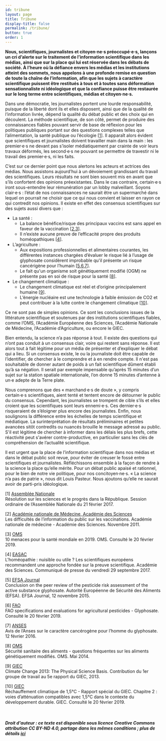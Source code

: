 ```yaml
---
id: tribune
layout: page
title: Tribune
display-title: false
permalink: /tribune/
button: true
order: 1
---
```


**Nous, scientifiques, journalistes et citoyen·ne·s préoccupé·e·s, lançons un cri d’alerte sur le traitement de l’information scientifique dans les médias, ainsi que sur la place qui lui est réservée dans les débats de société. À l’heure où la défiance envers les médias et les institutions atteint des sommets, nous appelons à une profonde remise en question de toute la chaîne de l’information, afin que les sujets à caractère scientifique puissent être restitués à tous et à toutes sans déformation sensationnaliste ni idéologique et que la confiance puisse être restaurée sur le long terme entre scientifiques, médias et citoyen·ne·s.**

Dans une démocratie, les journalistes portent une lourde responsabilité, puisque de la liberté dont ils et elles disposent, ainsi que de la qualité de l’information livrée, dépend la qualité du débat public et des choix qui en découlent. La méthode scientifique, de son côté, permet de produire des connaissances fiables pouvant servir de base de réflexion pour les politiques publiques portant sur des questions complexes telles que l’alimentation, la santé publique ou l’écologie [[1](#ref1)]. Il apparaît alors évident que scientifiques et journalistes doivent travailler main dans la main : les premier·e·s ne devant pas s’isoler médiatiquement par crainte de voir leurs travaux déformés, les second·e·s ne pouvant se permettre de travestir ni le travail des premier·e·s, ni les faits.

C’est sur ce dernier point que nous alertons les acteurs et actrices des médias. Nous assistons aujourd’hui à un dévoiement grandissant du travail des scientifiques. Leurs résultats ne sont bien souvent mis en avant que s’ils confortent des opinions préexistantes. Dans le cas contraire, certain·e·s iront sous-entendre leur rémunération par un lobby malveillant. Soyons clair·e·s : l’état de nos connaissances ne saurait être un supermarché dans lequel on pourrait ne choisir que ce qui nous convient et laisser en rayon ce qui contredit nos opinions. Il existe en effet des consensus scientifiques sur des sujets aussi divers que :
* La santé :
  * La balance bénéfice/risque des principaux vaccins est sans appel en faveur de la vaccination [[2](#ref2),[3](#ref3)].
  * Il n’existe aucune preuve de l’efficacité propre des produits homéopathiques [[4](#ref4)].
* L’agriculture :
  * Aux expositions professionnelles et alimentaires courantes, les différentes instances chargées d’évaluer le risque lié à l’usage de glyphosate considèrent improbable qu'il présente un risque cancérigène pour l’humain [[5](#ref5),[6](#ref6),[7](#ref7)].
  * Le fait qu'un organisme soit génétiquement modifié (OGM) ne présente pas en soi de risque pour la santé [[8](#ref8)].
* Le changement climatique :
  * Le changement climatique est réel et d’origine principalement humaine [[9](#ref9)].
  * L’énergie nucléaire est une technologie à faible émission de CO2 et peut contribuer à la lutte contre le changement climatique [[10](#ref10)].

Ce ne sont pas de simples opinions. Ce sont les conclusions issues de la littérature scientifique et soutenues par des institutions scientifiques fiables, comme l’OMS, l’Académie Européenne des Sciences, l’Académie Nationale de Médecine, l’Académie d’Agriculture, ou encore le GIEC.

Bien entendu, la science n’a pas réponse à tout. Il existe des questions qui n’ont pas conduit à un consensus clair, voire qui restent sans réponse. Il est alors tout à fait légitime pour un média de présenter et d’expliquer le débat qui a lieu. Si un consensus existe, le ou la journaliste doit être capable de l’identifier, de chercher à le comprendre et à en rendre compte. Il n'est pas souhaitable de donner autant de poids à un fait scientifique dûment établi qu’à sa négation. Il serait par exemple impensable qu’après 15 minutes d’un sujet sur la station spatiale internationale, l’on donne 15 minutes d’antenne à un·e adepte de la Terre plate.

Nous comprenons que des « marchand·e·s de doute », y compris certain·e·s scientifiques, aient tenté et tentent encore de détourner le public du consensus. Cependant, les journalistes se trompent de cible s’ils et elles croient que les scientifiques sont leurs ennemi·e·s. Ces dernier·e·s risqueraient de s’éloigner plus encore des journalistes. Enfin, nous soulignons la différence entre les échelles de temps scientifique et médiatique. La surinterprétation de résultats préliminaires et petites avancées sitôt contredits ou nuancés brouille le message adressé au public. S'il est légitime de chercher à informer dans les délais les plus brefs, cette réactivité peut s'avérer contre-productive, en particulier sans les clés de compréhension de l’actualité scientifique.

Il est urgent que la place de l’information scientifique dans nos médias et dans le débat public soit revue, pour éviter de creuser le fossé entre scientifiques et journalistes. Réfléchissons ensemble à la façon de rendre à la science la place qu’elle mérite. Pour un débat public apaisé et rationnel, pour le bien de notre vie politique, pour nos concitoyen·ne·s. « La science n’a pas de patrie », nous dit Louis Pasteur. Nous ajoutons qu’elle ne saurait avoir de parti-pris idéologique.

<a id="ref1">[1]</a> [Assemblée Nationale](http://www.assemblee-nationale.fr/14/ta/ta0926.asp)<br/>
Résolution sur les sciences et le progrès dans la République. Session ordinaire de l’Assemblée Nationale du 21 février 2017.

<a id="ref2">[2]</a> [Académie nationale de Médecine, Académie des Sciences](https://www.academie-sciences.fr/fr/Rapports-ouvrages-avis-et-recommandations-de-l-Academie/la-vaccination-les-risques-d-une-demobilisation.html)<br/>
Les difficultés de l’information du public sur les vaccinations. Académie nationale de médecine - Académie des Sciences. Novembre 2011.

<a id="ref3">[3]</a> [OMS](https://www.who.int/emergencies/ten-threats-to-global-health-in-2019)<br/>
10 menaces pour la santé mondiale en 2019. OMS. Consulté le 20 février 2019.

<a id="ref4">[4]</a> [EASAC](https://www.academie-sciences.fr/pdf/communique/easac_290917.pdf)<br/>
L'homéopathie : nuisible ou utile ? Les scientifiques européens recommandent une approche fondée sur la preuve scientifique. Académie des Sciences. Communiqué de presse du vendredi 29 septembre 2017.

<a id="ref5">[5]</a> [EFSA Journal](https://efsa.onlinelibrary.wiley.com/doi/10.2903/j.efsa.2015.4302)<br/>
Conclusion on the peer review of the pesticide risk assessment of the active substance glyphosate. Autorité Européenne de Sécurité des Aliments (EFSA). EFSA Journal, 12 novembre 2015.

<a id="ref6">[6]</a> [FAO](http://www.fao.org/fileadmin/templates/agphome/documents/Pests_Pesticides/Specs/Glyphosate_2016_02_10.pdf)<br/>
FAO specifications and evaluations for agricultural pesticides - Glyphosate. Consulté le 20 février 2019.

<a id="ref7">[7]</a> [ANSES](https://www.anses.fr/fr/content/avis-de-l%E2%80%99anses-sur-le-caract%C3%A8re-canc%C3%A9rog%C3%A8ne-pour-l%E2%80%99homme-du-glyphosate)<br/>
Avis de l’Anses sur le caractère cancérogène pour l’homme du glyphosate. 12 février 2016.

<a id="ref8">[8]</a> [OMS](https://www.who.int/foodsafety/areas_work/food-technology/faq-genetically-modified-food/fr/)<br/>
Sécurité sanitaire des aliments - questions fréquentes sur les aliments génétiquement modifiés. OMS. Mai 2014.

<a id="ref9">[9]</a> [GIEC](https://www.ipcc.ch/report/ar5/wg1/)<br/>
Climate Change 2013: The Physical Science Basis. Contribution du 1er groupe de travail au 5e rapport du GIEC, 2013.

<a id="ref10">[10]</a> [GIEC](https://www.ipcc.ch/site/assets/uploads/sites/2/2019/02/SR15_Chapter2_Low_Res.pdf)<br/>
Réchauffement climatique de 1,5°C - Rapport spécial du GIEC. Chapitre 2 : voies d’atténuation compatibles avec 1,5°C dans le contexte du développement durable. GIEC. Consulté le 20 février 2019.

<br/>

##### Droit d'auteur : ce texte est disponible sous licence Creative Commons attribution CC BY-ND 4.0, partage dans les mêmes conditions ; plus de détails [ici](https://creativecommons.org/licenses/by-nd/4.0/)
